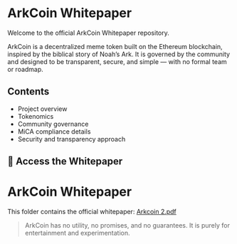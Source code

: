 # ArkCoin Whitepaper

Welcome to the official ArkCoin Whitepaper repository.

ArkCoin is a decentralized meme token built on the Ethereum blockchain, inspired by the biblical story of Noah’s Ark. It is governed by the community and designed to be transparent, secure, and simple — with no formal team or roadmap.

## Contents

- Project overview
- Tokenomics
- Community governance
- MiCA compliance details
- Security and transparency approach

## 📄 Access the Whitepaper

# ArkCoin Whitepaper
This folder contains the official whitepaper:
[Arkcoin 2.pdf](https://raw.githubusercontent.com/ArkcoinToken/ArkCoin/main/Whitepaper/Arkcoin%202.pdf)
> ArkCoin has no utility, no promises, and no guarantees. It is purely for entertainment and experimentation.
